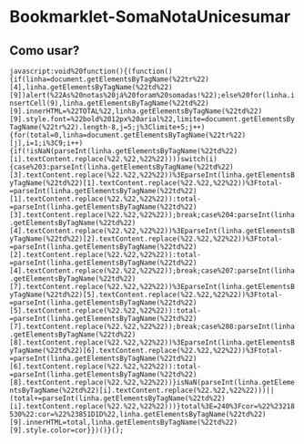 # Bookmarklet-SomaNotaUnicesumar 

## Como usar?

`
javascript:void%20function(){(function(){if(linha=document.getElementsByTagName(%22tr%22)[4],linha.getElementsByTagName(%22td%22)[9])alert(%22As%20notas%20já%20foram%20somadas!%22);else%20for(linha.insertCell(9),linha.getElementsByTagName(%22td%22)[9].innerHTML=%22TOTAL%22,linha.getElementsByTagName(%22td%22)[9].style.font=%22bold%2012px%20arial%22,limite=document.getElementsByTagName(%22tr%22).length-8,j=5;j%3Climite+5;j++){for(total=0,linha=document.getElementsByTagName(%22tr%22)[j],i=1;i%3C9;i++){if(!isNaN(parseInt(linha.getElementsByTagName(%22td%22)[i].textContent.replace(%22.%22,%22%22))))switch(i){case%203:parseInt(linha.getElementsByTagName(%22td%22)[3].textContent.replace(%22.%22,%22%22))%3EparseInt(linha.getElementsByTagName(%22td%22)[1].textContent.replace(%22.%22,%22%22))%3Ftotal-=parseInt(linha.getElementsByTagName(%22td%22)[1].textContent.replace(%22.%22,%22%22)):total-=parseInt(linha.getElementsByTagName(%22td%22)[3].textContent.replace(%22.%22,%22%22));break;case%204:parseInt(linha.getElementsByTagName(%22td%22)[4].textContent.replace(%22.%22,%22%22))%3EparseInt(linha.getElementsByTagName(%22td%22)[2].textContent.replace(%22.%22,%22%22))%3Ftotal-=parseInt(linha.getElementsByTagName(%22td%22)[2].textContent.replace(%22.%22,%22%22)):total-=parseInt(linha.getElementsByTagName(%22td%22)[4].textContent.replace(%22.%22,%22%22));break;case%207:parseInt(linha.getElementsByTagName(%22td%22)[7].textContent.replace(%22.%22,%22%22))%3EparseInt(linha.getElementsByTagName(%22td%22)[5].textContent.replace(%22.%22,%22%22))%3Ftotal-=parseInt(linha.getElementsByTagName(%22td%22)[5].textContent.replace(%22.%22,%22%22)):total-=parseInt(linha.getElementsByTagName(%22td%22)[7].textContent.replace(%22.%22,%22%22));break;case%208:parseInt(linha.getElementsByTagName(%22td%22)[8].textContent.replace(%22.%22,%22%22))%3EparseInt(linha.getElementsByTagName(%22td%22)[6].textContent.replace(%22.%22,%22%22))%3Ftotal-=parseInt(linha.getElementsByTagName(%22td%22)[6].textContent.replace(%22.%22,%22%22)):total-=parseInt(linha.getElementsByTagName(%22td%22)[8].textContent.replace(%22.%22,%22%22))}isNaN(parseInt(linha.getElementsByTagName(%22td%22)[i].textContent.replace(%22.%22,%22%22)))||(total+=parseInt(linha.getElementsByTagName(%22td%22)[i].textContent.replace(%22.%22,%22%22)))}total%3E=240%3Fcor=%22%23218530%22:cor=%22%23851D1D%22,linha.getElementsByTagName(%22td%22)[9].innerHTML=total,linha.getElementsByTagName(%22td%22)[9].style.color=cor}})()}();
`